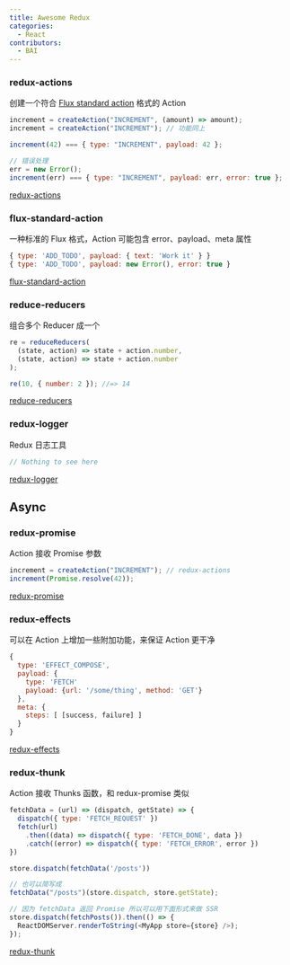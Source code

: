 ```yaml
---
title: Awesome Redux
categories:
  - React
contributors:
  - BAI
---
```


### redux-actions

创建一个符合 [Flux standard action](https://github.com/redux-utilities/flux-standard-action) 格式的 Action

```js
increment = createAction("INCREMENT", (amount) => amount);
increment = createAction("INCREMENT"); // 功能同上
```

```js
increment(42) === { type: "INCREMENT", payload: 42 };
```

```js
// 错误处理
err = new Error();
increment(err) === { type: "INCREMENT", payload: err, error: true };
```

[redux-actions](https://www.npmjs.com/package/redux-actions)

### flux-standard-action

一种标准的 Flux 格式，Action 可能包含 error、payload、meta 属性

```js
{ type: 'ADD_TODO', payload: { text: 'Work it' } }
{ type: 'ADD_TODO', payload: new Error(), error: true }
```

[flux-standard-action](https://github.com/acdlite/flux-standard-action)

### reduce-reducers

组合多个 Reducer 成一个

```js
re = reduceReducers(
  (state, action) => state + action.number,
  (state, action) => state + action.number
);

re(10, { number: 2 }); //=> 14
```

[reduce-reducers](https://www.npmjs.com/package/reduce-reducers)

### redux-logger

Redux 日志工具

```js
// Nothing to see here
```

[redux-logger](https://github.com/evgenyrodionov/redux-logger)

## Async

### redux-promise

Action 接收 Promise 参数

```js
increment = createAction("INCREMENT"); // redux-actions
increment(Promise.resolve(42));
```

[redux-promise](https://github.com/acdlite/redux-promise)

### redux-effects

可以在 Action 上增加一些附加功能，来保证 Action 更干净

```js
{
  type: 'EFFECT_COMPOSE',
  payload: {
    type: 'FETCH'
    payload: {url: '/some/thing', method: 'GET'}
  },
  meta: {
    steps: [ [success, failure] ]
  }
}
```

[redux-effects](https://www.npmjs.com/package/redux-effects)

### redux-thunk

Action 接收 Thunks 函数，和 redux-promise 类似

```js
fetchData = (url) => (dispatch, getState) => {
  dispatch({ type: 'FETCH_REQUEST' })
  fetch(url)
    .then((data) => dispatch({ type: 'FETCH_DONE', data })
    .catch((error) => dispatch({ type: 'FETCH_ERROR', error })
})

store.dispatch(fetchData('/posts'))
```

```js
// 也可以简写成
fetchData("/posts")(store.dispatch, store.getState);
```

```js
// 因为 fetchData 返回 Promise 所以可以用下面形式来做 SSR
store.dispatch(fetchPosts()).then(() => {
  ReactDOMServer.renderToString(<MyApp store={store} />);
});
```

[redux-thunk](https://www.npmjs.com/package/redux-thunk)
